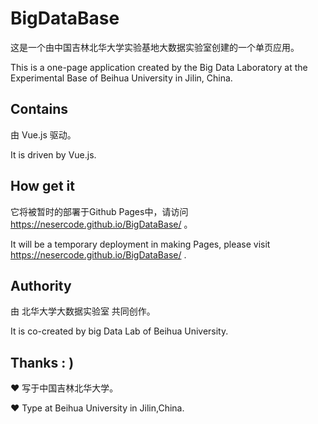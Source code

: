 # BigDataBase
  
  这是一个由中国吉林北华大学实验基地大数据实验室创建的一个单页应用。
  
  This is a one-page application created by the Big Data Laboratory at the Experimental Base of Beihua University in Jilin, China.
  
## Contains

  由 Vue.js 驱动。
  
  It is driven by Vue.js.
  
## How get it

  它将被暂时的部署于Github Pages中，请访问 https://nesercode.github.io/BigDataBase/ 。
  
  It will be a temporary deployment in making Pages, please visit https://nesercode.github.io/BigDataBase/ .
  
## Authority

  由 北华大学大数据实验室 共同创作。
  
  It is co-created by big Data Lab of Beihua University.
  
## Thanks : )
  
  ❤ 写于中国吉林北华大学。
  
  ❤ Type at Beihua University in Jilin,China.
